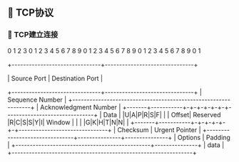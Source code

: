 ## :frog: TCP协议
### :tiger: TCP建立连接

0 1 2 3
0 1 2 3 4 5 6 7 8 9 0 1 2 3 4 5 6 7 8 9 0 1 2 3 4 5 6 7 8 9 0 1

+-------------------------------+-------------------------------+

| Source Port | Destination Port |

+-------------------------------+-------------------------------+
| Sequence Number |
+---------------------------------------------------------------+
| Acknowledgment Number |
+-------+-----------+-+-+-+-+-+-+-------------------------------+
| Data | |U|A|P|R|S|F| |
| Offset| Reserved |R|C|S|S|Y|I| Window |
| | |G|K|H|T|N|N| |
+-------+-----------+-+-+-+-+-+-+-------------------------------+
| Checksum | Urgent Pointer |
+-------------------------------+---------------+---------------+
| Options | Padding |
+-----------------------------------------------+---------------+
| data |
+---------------------------------------------------------------+
